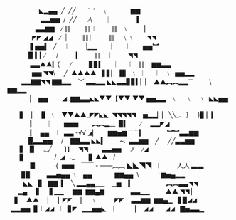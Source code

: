</div>
<div class="ansi"><span class="bg44">&nbsp; &nbsp; &nbsp; &nbsp; &nbsp; &nbsp; &nbsp; &nbsp; &nbsp; <span class="fg030">◣▂<span class="dcl"><span class="bg44">▄</span></span><span class="bg40">▄ &nbsp;<span class="fg130">╱ &nbsp;</span></span></span></span><span class="dcl"><span class="bg40">╱</span></span><span class="fg130">╱ &nbsp; &nbsp; &nbsp; ` &nbsp;′ &nbsp; &nbsp;﹨ &nbsp; &nbsp; &nbsp; &nbsp; &nbsp; &nbsp; </span><span class="fg030"><span class="bg44"><span class="dcl"><span class="bg44">▆</span></span><span class="fg034">▆ &nbsp; &nbsp; &nbsp; &nbsp; &nbsp; &nbsp; &nbsp; </span></span></span></div>
<div class="ansi"><span class="bg44">&nbsp; &nbsp; &nbsp; &nbsp; &nbsp; &nbsp; &nbsp; &nbsp; &nbsp; &nbsp;<span class="fg034"><span class="dcl"><span class="bg44">▃</span></span><span class="fg030">▃<span class="dcl"><span class="bg44">▆</span></span><span class="bg40">▆ &nbsp;<span class="fg130">/ &nbsp;</span></span></span></span></span><span class="fg030"><span class="dcl"><span class="bg40">╱</span></span></span>╱ &nbsp; &nbsp; &nbsp; ∕<span class="fg130">\ &nbsp; &nbsp; &nbsp; &nbsp; </span>︳ &nbsp; &nbsp; &nbsp; &nbsp; &nbsp; &nbsp; <span class="fg030"><span class="bg44">▍ &nbsp; &nbsp; &nbsp; &nbsp; &nbsp; &nbsp; &nbsp;</span></span></div>
<div class="ansi"><span class="bg44">&nbsp; &nbsp; &nbsp; &nbsp; &nbsp; &nbsp; &nbsp; &nbsp; <span class="fg034"><span class="dcl"><span class="bg44">▃</span></span><span class="fg030">▃<span class="dcl"><span class="bg44">▆</span></span><span class="bg40">▆ &nbsp; &nbsp;<span class="fg130">∕ </span></span></span></span></span><span class="fg030"><span class="dcl"><span class="bg40">∥</span></span></span>∥ &nbsp; &nbsp; &nbsp; &nbsp;<span class="dcl"><span class="bg40">∥</span></span><span class="fg130">∥︱ &nbsp; &nbsp; &nbsp; &nbsp;</span><span class="dcl"><span class="bg40">∥</span></span><span class="fg130">∥ &nbsp; ﹨ &nbsp; &nbsp; &nbsp; &nbsp; </span><span class="fg030"><span class="bg44">▏ &nbsp; &nbsp; &nbsp; &nbsp; &nbsp; &nbsp; </span></span></div>
<div class="ansi"><span class="bg44">&nbsp; &nbsp; &nbsp; &nbsp; &nbsp; &nbsp; &nbsp; <span class="fg034"><span class="dcl"><span class="bg44">◤</span></span><span class="bg40">◤ <span class="dcl"><span class="bg40">◢</span></span><span class="fg030">◢ &nbsp; &nbsp;<span class="fg130">∕ &nbsp;</span></span></span></span></span>│ &nbsp; &nbsp; &nbsp; &nbsp;<span class="fg030"><span class="dcl"><span class="bg40">∥</span></span></span>∥ <span class="fg130">︳ &nbsp; &nbsp; &nbsp; </span><span class="dcl"><span class="bg40">∥</span></span><span class="fg130">∥ &nbsp; &nbsp;<span class="dcl"><span class="bg40">﹨</span></span></span><span class="fg030">﹨ &nbsp; &nbsp; &nbsp; <span class="dcl"><span class="bg40">◥</span></span><span class="fg034">◥<span class="bg44">&nbsp; &nbsp; &nbsp; &nbsp; &nbsp; &nbsp; &nbsp; </span></span></span></div>
<div class="ansi"><span class="bg44">&nbsp; &nbsp; &nbsp; &nbsp; &nbsp; &nbsp; &nbsp;</span><span class="fg034">▋<span class="fg030"><span class="dcl"><span class="bg40">▅</span></span><span class="fg034">▅▍ &nbsp;<span class="fg130">╱ &nbsp; &nbsp;</span></span></span></span>︱ &nbsp; &nbsp; &nbsp; &nbsp; |<span class="fg033"><span class="dcl"><span class="bg40">▁</span></span><span class="fg030">▁ &nbsp; &nbsp; &nbsp; &nbsp;</span></span>︳ &nbsp; &nbsp;<span class="fg130">︱ &nbsp; &nbsp; &nbsp; </span><span class="fg030"><span class="dcl"><span class="bg40">▅</span></span><span class="fg034">▅<span class="fg030"><span class="bg44">︼ &nbsp; &nbsp; &nbsp; &nbsp; &nbsp; &nbsp;</span></span></span></span></div>
<div class="ansi"><span class="bg44">&nbsp; &nbsp; &nbsp; &nbsp; &nbsp; &nbsp; </span><span class="fg034">▉ <span class="fg030"><span class="bg44">▍</span></span></span><span class="fg034">▎<span class="fg130">∕ &nbsp; &nbsp; &nbsp;</span></span>/ &nbsp; &nbsp; &nbsp; &nbsp; &nbsp;<span class="fg030"><span class="bg43">▎ <span class="bg40">&nbsp; &nbsp; &nbsp; &nbsp;<span class="dcl"><span class="bg40">∥</span></span></span></span></span>∥ &nbsp; &nbsp; <span class="fg130">︳ &nbsp; &nbsp; &nbsp; </span><span class="fg030"><span class="dcl"><span class="bg40">◥</span></span><span class="fg034">◥<span class="bg44">&nbsp; &nbsp; &nbsp; &nbsp; &nbsp; &nbsp; &nbsp; </span></span></span></div>
<div class="ansi"><span class="bg44">&nbsp; &nbsp; &nbsp; &nbsp; &nbsp; &nbsp; &nbsp;<span class="fg034"><span class="dcl"><span class="bg44">▃</span></span><span class="bg40">▃<span class="fg030"><span class="dcl"><span class="bg40">▲</span></span><span class="bg44">▲</span></span></span></span></span><span class="fg034">▎<span class="fg130">{ &nbsp; &nbsp; &nbsp;</span></span>∕ &nbsp; &nbsp; &nbsp; &nbsp; &nbsp;<span class="fg033"><span class="bg43"><span class="dcl"><span class="bg43">▊</span></span><span class="fg037">▊</span></span></span><span class="fg033">▍ &nbsp; &nbsp; &nbsp; </span>︳ &nbsp; <span class="fg130">︱ &nbsp; <span class="dcl"><span class="bg40">∥</span></span></span><span class="fg030">∥ &nbsp; &nbsp;<span class="dcl"><span class="bg40">▆</span></span><span class="bg44">▆<span class="dcl"><span class="bg44">▃</span></span><span class="fg034">▃ &nbsp; &nbsp; &nbsp; &nbsp; &nbsp; </span></span></span></div>
<div class="ansi"><span class="bg44">&nbsp; &nbsp; &nbsp; &nbsp; &nbsp; &nbsp; &nbsp; <span class="fg034"><span class="dcl"><span class="bg44">▅</span></span><span class="bg40">▅ <span class="dcl"><span class="bg40">◥</span></span><span class="fg030">◥<span class="fg130">\ &nbsp; &nbsp; </span></span></span></span></span>╱ &nbsp;<span class="fg033"><span class="dcl"><span class="bg40">▲</span></span><span class="bg43">▲</span></span><span class="fg030"><span class="dcl"><span class="bg40">▲</span></span><span class="fg033">▲ &nbsp; <span class="fg030"><span class="bg43">▋<span class="fg037">▋</span></span></span></span></span><span class="fg033">▏ &nbsp;<span class="fg030"><span class="bg43">▉</span></span></span><span class="fg033">▎ </span>﹨ &nbsp; <span class="fg130">︳ &nbsp; </span>︱ &nbsp; <span class="fg130">﹨ &nbsp;</span><span class="fg030"><span class="dcl"><span class="bg40">▅</span></span><span class="bg44">▅<span class="dcl"><span class="bg44">▂</span></span><span class="fg034">▂ &nbsp; &nbsp; &nbsp; &nbsp;</span></span></span></div>
<div class="ansi"><span class="bg44">&nbsp; &nbsp; &nbsp; &nbsp; <span class="fg034"><span class="dcl"><span class="bg44">▂</span></span><span class="fg037">▂<span class="dcl"><span class="bg44">▇</span></span><span class="bg47">▇<span class="fg034"><span class="dcl"><span class="bg47">◥</span></span><span class="bg44">◥ <span class="dcl"><span class="bg44">▇</span></span><span class="bg40">▇<span class="dcl"><span class="bg40">▂</span></span><span class="fg030">▂ &nbsp; &nbsp;</span></span></span></span></span></span></span></span>﹀ <span class="fg030"><span class="dcl"><span class="bg40">▃</span></span><span class="fg033">▃<span class="fg030"><span class="bg43"><span class="dcl"><span class="bg43">▂</span></span><span class="bg47">▂ </span></span></span></span></span><span class="dcl"><span class="bg40">◣</span></span><span class="bg43">◣<span class="fg033"><span class="dcl"><span class="bg43">▃</span></span><span class="bg40">▃<span class="fg030"><span class="dcl"><span class="bg40">▊</span></span><span class="fg033">▊<span class="bg47">▍</span></span></span></span></span></span><span class="bg43"><span class="dcl"><span class="bg43">▏</span></span></span>▏ &nbsp;<span class="fg033"><span class="dcl"><span class="bg40">▲</span></span><span class="fg030">▲<span class="bg47"><span class="dcl"><span class="bg47">︻</span></span><span class="bg43">︻</span></span></span></span><span class="fg033"><span class="dcl"><span class="bg40">▂</span></span><span class="fg030">▂<span class="fg033"><span class="dcl"><span class="bg40">ˇ</span></span><span class="fg030">ˇ &nbsp; &nbsp; &nbsp; &nbsp; </span></span></span></span>\ &nbsp; &nbsp; &nbsp; &nbsp; <span class="fg030"><span class="dcl"><span class="bg40">▆</span></span><span class="bg44">▆<span class="dcl"><span class="bg44">▂</span></span><span class="fg034">▂ &nbsp; &nbsp; &nbsp;</span></span></span></div>
<div class="ansi"><span class="bg44">&nbsp; &nbsp; &nbsp; &nbsp; &nbsp;<span class="bg47">&nbsp; &nbsp; <span class="bg44">▏ &nbsp;<span class="fg034"><span class="dcl"><span class="bg44">▅</span></span><span class="bg40">▅ &nbsp; &nbsp; &nbsp; <span class="bg43">&nbsp;</span></span></span></span></span></span><span class="fg130">◢ <span class="fg137">.</span></span><span class="fg030"><span class="dcl"><span class="bg40">▆</span></span><span class="bg47">▆<span class="dcl"><span class="bg47">▃</span></span></span></span><span class="bg43">▃</span><span class="fg033"><span class="dcl"><span class="bg40">◣</span></span></span><span class="bg47">◣<span class="fg033"><span class="dcl"><span class="bg47">▼</span></span><span class="fg037">▼<span class="fg030"><span class="bg43">【<span class="dcl"><span class="bg43">▼</span></span><span class="bg40">▼<span class="bg47">&nbsp;<span class="dcl"><span class="bg47">▼</span></span><span class="fg037">▼ <span class="fg033"><span class="bg43"><span class="dcl"><span class="bg43">▅</span></span><span class="bg40">▅<span class="dcl"><span class="bg40">▂</span></span><span class="fg030">▂ &nbsp; <span class="fg130">﹨ &nbsp; &nbsp; </span></span></span></span></span></span></span></span></span></span></span></span></span>﹨ &nbsp; &nbsp;<span class="fg130">﹨ &nbsp;</span><span class="fg034"><span class="dcl"><span class="bg40">◣</span></span><span class="fg030">◣<span class="bg44"><span class="dcl"><span class="bg44">▅</span></span><span class="fg034">▅ &nbsp; &nbsp; </span></span></span></span></div>
<div class="ansi"><span class="bg44">&nbsp; &nbsp; &nbsp; &nbsp;<span class="fg034"><span class="bg47">▋ &nbsp; &nbsp;</span></span></span><span class="bg44">▏ &nbsp; </span><span class="fg034">▊ &nbsp;<span class="fg130">﹨ &nbsp;<span class="bg43">&nbsp;</span></span></span><span class="fg030"><span class="bg47"><span class="dcl"><span class="bg47">▼</span></span><span class="fg037">▼</span></span></span><span class="fg030"><span class="dcl"><span class="bg40">▲</span></span><span class="fg130">▲</span></span>_<span class="fg030"><span class="dcl"><span class="bg40">◤</span></span></span><span class="fg137">◤</span><span class="dcl"><span class="bg40">◣</span></span><span class="bg47">◣ &nbsp;<span class="dcl"><span class="bg47">◥</span></span><span class="fg033">◥◥<span class="fg030"><span class="bg43"><span class="dcl"><span class="bg43">◥</span></span></span></span></span></span><span class="bg47">◥ &nbsp; &nbsp;<span class="bg43">▅<span class="dcl"><span class="bg43">▂</span></span><span class="fg033">▂<span class="bg40"><span class="dcl"><span class="bg40">▏</span></span><span class="fg130">▏ <span class="dcl"><span class="bg40">╲</span></span></span></span></span></span></span>╲_. &nbsp; } &nbsp; &nbsp; <span class="fg130">}</span><span class="fg030"><span class="bg44">▊ </span></span><span class="fg034">▏<span class="fg030"><span class="bg44">▎ &nbsp; &nbsp;</span></span></span></div>
<div class="ansi"><span class="bg44">&nbsp; &nbsp; &nbsp; &nbsp; <span class="bg47">&nbsp; &nbsp; &nbsp;<span class="bg44">▎ &nbsp; &nbsp; <span class="bg40">&nbsp; &nbsp;<span class="fg130">︳ &nbsp;<span class="bg47">&nbsp; &nbsp;</span></span></span></span></span></span>▅<span class="dcl"><span class="bg40">▅</span></span><span class="bg47">▅ &nbsp; &nbsp; &nbsp; &nbsp;<span class="dcl"><span class="bg47">︻</span></span><span class="fg030">︻▂__ &nbsp;</span></span><span class="bg43">▉</span><span class="fg033">▍ &nbsp; &nbsp; &nbsp; </span>∕ &nbsp; &nbsp; <span class="fg030"><span class="dcl"><span class="bg40">▂</span></span><span class="fg034">▂◤◢<span class="bg44">&nbsp; &nbsp; &nbsp; </span></span></span></div>
<div class="ansi"><span class="bg44">&nbsp; &nbsp; &nbsp; &nbsp; <span class="bg47">&nbsp; &nbsp; &nbsp;<span class="bg44">▎ &nbsp; <span class="fg030"><span class="dcl"><span class="bg44">▄</span></span><span class="bg40">▄ &nbsp; <span class="fg130">︱ &nbsp;</span></span></span></span></span></span><span class="fg030"><span class="dcl"><span class="bg40">▃</span></span><span class="bg47">▃ <span class="fg131">-<span class="dcl"><span class="bg47">√</span></span></span></span></span><span class="bg47">√ <span class="fg033">◢▏ &nbsp; &nbsp; &nbsp;<span class="fg037"><span class="dcl"><span class="bg47">▆</span></span></span></span></span>▆▅▆<span class="fg030"><span class="bg47"><span class="dcl"><span class="bg47">﹊</span></span><span class="fg037">﹊</span></span></span><span class="fg033">▎ &nbsp; &nbsp; &nbsp; &nbsp; &nbsp; &nbsp; <span class="fg030"><span class="dcl"><span class="bg40">︼</span></span><span class="fg034">︼<span class="fg030"><span class="dcl"><span class="bg40">▃</span></span><span class="fg034">▃<span class="dcl"><span class="bg40">▆</span></span><span class="bg44">▆ &nbsp; &nbsp; &nbsp; </span></span></span></span></span></span></div>
<div class="ansi"><span class="bg44">&nbsp; &nbsp; &nbsp; &nbsp; <span class="bg47">&nbsp; &nbsp; <span class="bg44">▉<span class="fg034"><span class="dcl"><span class="bg44">▂</span></span><span class="fg030">▂<span class="dcl"><span class="bg44">▅</span></span><span class="bg40">▅ &nbsp; &nbsp; <span class="fg130">/ &nbsp; &nbsp;</span></span></span></span></span></span></span><span class="fg030"><span class="dcl"><span class="bg40">▇</span></span><span class="bg47">▇<span class="dcl"><span class="bg47">▃</span></span><span class="fg037">▃ <span class="dcl"><span class="bg47">◣</span></span><span class="bg43">◣<span class="fg033"><span class="bg47">▍ &nbsp; &nbsp; &nbsp; &nbsp;<span class="fg131">~. &nbsp;</span></span></span></span></span></span></span><span class="bg47"><span class="dcl"><span class="bg47">▃</span></span><span class="fg030">▃<span class="bg43"><span class="dcl"><span class="bg43">▆</span></span><span class="bg40">▆ &nbsp; &nbsp;</span></span></span></span>╱ &nbsp; &nbsp; <span class="fg130"><span class="dcl"><span class="bg40">╱</span></span></span><span class="fg030">╱<span class="dcl"><span class="bg40">▃</span></span><span class="fg034">▃<span class="dcl"><span class="bg40">▆</span></span><span class="bg44">▆ &nbsp; &nbsp; &nbsp; &nbsp; &nbsp;</span></span></span></div>
<div class="ansi"><span class="bg44">&nbsp; &nbsp; &nbsp; &nbsp;<span class="fg034"><span class="bg47">▋ &nbsp; </span></span></span>▉ &nbsp; &nbsp; <span class="fg130">._╱ &nbsp; &nbsp; &nbsp; </span><span class="fg030"><span class="bg43"><span class="dcl"><span class="bg43">】</span></span><span class="bg47">】 &nbsp; <span class="fg033"><span class="dcl"><span class="bg47">◥</span></span><span class="fg037">◥ &nbsp; &nbsp; &nbsp; &nbsp;<span class="dcl"><span class="bg47">▃</span></span><span class="fg030">▃<span class="dcl"><span class="bg47">▅</span></span><span class="bg40">▅ &nbsp; &nbsp; &nbsp;<span class="fg130"><span class="dcl"><span class="bg40">∕</span></span></span></span></span></span></span></span></span></span>∕ &nbsp; &nbsp; <span class="fg130">∕</span><span class="fg034">◢<span class="bg44">&nbsp; &nbsp; &nbsp; &nbsp; &nbsp; &nbsp; &nbsp; </span></span></div>
<div class="ansi"><span class="bg44">&nbsp; &nbsp; &nbsp; &nbsp;<span class="fg034"><span class="bg47">▊ &nbsp; &nbsp; <span class="bg40">&nbsp; &nbsp; &nbsp; &nbsp; &nbsp; &nbsp; <span class="fg130">/ &nbsp;</span></span></span></span></span><span class="fg033">◢<span class="bg47">&nbsp; &nbsp;<span class="fg030">._ &nbsp; &nbsp; &nbsp; &nbsp;</span></span></span>▊ <span class="fg033"><span class="dcl"><span class="bg40">▲</span></span><span class="fg030">▲ &nbsp; <span class="fg130">/ &nbsp; &nbsp; &nbsp; &nbsp; &nbsp; <span class="bg44">&nbsp; &nbsp; &nbsp; &nbsp; &nbsp; &nbsp; &nbsp; &nbsp; </span></span></span></span></div>
<div class="ansi"><span class="bg44">&nbsp; &nbsp; &nbsp; &nbsp; &nbsp;<span class="bg47">&nbsp; &nbsp; </span></span>▊ &nbsp; &nbsp; &nbsp; &nbsp; &nbsp; <span class="fg130">{ &nbsp;</span><span class="fg030"><span class="dcl"><span class="bg40">▅</span></span><span class="bg47">▅ &nbsp; &nbsp;<span class="fg037"><span class="dcl"><span class="bg47">￣</span></span><span class="fg130">￣ <span class="fg137">- <span class="fg130"><span class="dcl"><span class="bg47">—</span></span></span></span></span></span></span></span><span class="fg030"><span class="bg47">—<span class="dcl"><span class="bg47">︷</span></span><span class="fg037">︷ <span class="fg033"><span class="bg43"><span class="dcl"><span class="bg43">◣</span></span><span class="bg40">◣<span class="dcl"><span class="bg40">◥</span></span><span class="fg030">◥ &nbsp;<span class="fg130">︱ &nbsp; &nbsp; &nbsp; &nbsp; </span></span></span></span></span></span></span></span><span class="fg030"><span class="dcl"><span class="bg40">人</span></span><span class="fg130">人 </span></span><span class="fg030"><span class="bg44"><span class="dcl"><span class="bg44">▃</span></span><span class="fg034">▃ &nbsp; &nbsp; &nbsp; &nbsp; &nbsp; &nbsp; </span></span></span></div>
<div class="ansi"><span class="bg44">&nbsp; &nbsp; &nbsp; &nbsp; <span class="fg034"><span class="bg47"><span class="dcl"><span class="bg47">▊</span></span><span class="fg030">▊ &nbsp; &nbsp; <span class="bg40">&nbsp; &nbsp; <span class="dcl"><span class="bg40">▃</span></span></span></span></span></span></span>▃▅<span class="dcl"><span class="bg40">▄</span></span><span class="fg030">▄ <span class="fg130">﹨ &nbsp; </span></span><span class="fg030"><span class="dcl"><span class="bg40">▄</span></span><span class="bg47">▄ &nbsp; &nbsp; &nbsp; &nbsp; &nbsp; &nbsp; <span class="fg033"><span class="bg43"><span class="dcl"><span class="bg43">▆</span></span><span class="bg40">▆<span class="dcl"><span class="bg40">▄</span></span><span class="fg030">▄ &nbsp;<span class="fg130">\ &nbsp; &nbsp; &nbsp; &nbsp; &nbsp; ‵ </span></span></span></span></span></span></span><span class="fg030"><span class="bg44">▆▅▄<span class="dcl"><span class="bg44">▂</span></span><span class="fg034">▂ &nbsp; &nbsp; </span></span></span></div>
<div class="ansi"><span class="bg44">&nbsp; &nbsp; &nbsp; &nbsp; &nbsp;</span><span class="fg034"><span class="dcl"><span class="bg40">◣</span></span></span><span class="bg47">◣ &nbsp; <span class="bg44">▊<span class="bg40">&nbsp; &nbsp;<span class="dcl"><span class="bg40">▇</span></span><span class="bg47">▇ &nbsp;</span></span></span></span>▍ &nbsp; <span class="fg130">╲ </span><span class="fg030"><span class="dcl"><span class="bg40">▂</span></span><span class="fg033">▂<span class="dcl"><span class="bg40">▄</span></span><span class="bg47">▄<span class="dcl"><span class="bg47">▁</span></span><span class="fg037">▁ &nbsp; &nbsp;<span class="fg033">▁▅<span class="bg43">&nbsp; &nbsp; <span class="bg40">▍ &nbsp; &nbsp; &nbsp; &nbsp; &nbsp; &nbsp; &nbsp; &nbsp; &nbsp; <span class="fg030"><span class="dcl"><span class="bg40">︻</span></span><span class="fg034">︻<span class="dcl"><span class="bg40">▃</span></span><span class="fg030">▃<span class="fg034"><span class="dcl"><span class="bg40">◥</span></span><span class="bg44">◥ &nbsp; &nbsp;</span></span></span></span></span></span></span></span></span></span></span></span></div>
<div class="ansi"><span class="bg44">&nbsp; &nbsp; &nbsp; ▂▄<span class="bg47">&nbsp; &nbsp; &nbsp;</span></span>▋ <span class="bg47">&nbsp; &nbsp; </span>▋<span class="dcl"><span class="bg40">▁</span></span><span class="fg030">▁ &nbsp; &nbsp; <span class="fg033"><span class="bg47"><span class="dcl"><span class="bg47">▆</span></span><span class="bg43">▆ &nbsp;<span class="dcl"><span class="bg43">▆</span></span><span class="bg47">▆▄▆<span class="bg43">&nbsp; &nbsp; &nbsp; &nbsp; &nbsp;<span class="bg40">&nbsp; &nbsp; &nbsp; <span class="fg030"><span class="dcl"><span class="bg40">▃</span></span><span class="fg033">▃<span class="dcl"><span class="bg40">▁</span></span><span class="fg030">▁ &nbsp; &nbsp; &nbsp; &nbsp; <span class="dcl"><span class="bg40">▲</span></span><span class="fg034">▲ <span class="dcl"><span class="bg40">◥</span></span><span class="bg44">◥<span class="bg40">&nbsp;<span class="fg030"><span class="bg44">▏ &nbsp; </span></span></span></span></span></span></span></span></span></span></span></span></span></span></span></div>
<div class="ansi"><span class="bg44">&nbsp; &nbsp; <span class="fg034"><span class="bg47">▋ &nbsp; &nbsp;<span class="fg033"><span class="bg43"><span class="dcl"><span class="bg43">▲</span></span><span class="bg47">▲ &nbsp; &nbsp; <span class="fg030">▏ &nbsp; </span></span></span></span></span></span></span><span class="bg46">▎</span><span class="dcl"><span class="bg40">◤</span></span><span class="fg030">◤ &nbsp; &nbsp; <span class="bg43">▏ &nbsp; ﹨ &nbsp; &nbsp; &nbsp; &nbsp; &nbsp;<span class="fg033"><span class="dcl"><span class="bg43">◤</span></span><span class="bg40">◤ &nbsp; &nbsp;<span class="fg030"><span class="dcl"><span class="bg40">▃</span></span><span class="fg033">▃<span class="dcl"><span class="bg40">▆</span></span><span class="bg43">▆ &nbsp;<span class="dcl"><span class="bg43">▆</span></span><span class="bg40">▆<span class="fg036">▄▁ &nbsp; <span class="fg030"><span class="bg44">▋▉<span class="fg034"><span class="dcl"><span class="bg44">◢</span></span><span class="bg40">◢<span class="bg44">&nbsp; &nbsp; &nbsp;</span></span></span></span></span></span></span></span></span></span></span></span></span></span></div>
<div class="ansi"><span class="bg44">&nbsp; <span class="fg034"><span class="dcl"><span class="bg44">▂</span></span><span class="fg037">▂<span class="dcl"><span class="bg44">▅</span></span><span class="bg47">▅ &nbsp;<span class="bg43">▊<span class="fg030">︱<span class="fg033"><span class="dcl"><span class="bg43">◢</span></span><span class="fg037">◢<span class="bg47">&nbsp; <span class="fg033">︱ &nbsp;</span></span></span></span></span></span></span></span></span></span><span class="bg46">▊</span><span class="fg036">◤ &nbsp; <span class="fg030"><span class="dcl"><span class="bg40">▁</span></span></span></span>▁<span class="dcl"><span class="bg40">▅</span></span><span class="bg47">▅<span class="bg43">◣ &nbsp; &nbsp;<span class="fg030">︳ &nbsp; &nbsp; &nbsp; &nbsp; </span></span></span><span class="fg033">▎ &nbsp;<span class="fg030"><span class="dcl"><span class="bg40">◢</span></span><span class="fg033">◢<span class="bg43">&nbsp; &nbsp; &nbsp; &nbsp;<span class="fg036"><span class="dcl"><span class="bg43">◢</span></span><span class="bg46">◢ &nbsp; <span class="bg40">▇▅<span class="bg44"><span class="dcl"><span class="bg44">▃</span></span><span class="bg40">▃<span class="bg44">▁ &nbsp; &nbsp; &nbsp;</span></span></span></span></span></span></span></span></span></span></div>
</div>
